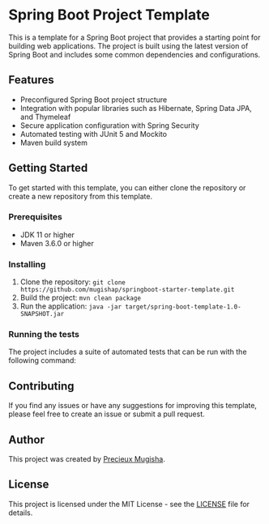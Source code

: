 # Spring Boot Project Template

This is a template for a Spring Boot project that provides a starting point for building web applications. The project is built using the latest version of Spring Boot and includes some common dependencies and configurations.

## Features

- Preconfigured Spring Boot project structure
- Integration with popular libraries such as Hibernate, Spring Data JPA, and Thymeleaf
- Secure application configuration with Spring Security
- Automated testing with JUnit 5 and Mockito
- Maven build system

## Getting Started

To get started with this template, you can either clone the repository or create a new repository from this template.

### Prerequisites

- JDK 11 or higher
- Maven 3.6.0 or higher

### Installing

1. Clone the repository: `git clone https://github.com/mugishap/springboot-starter-template.git`
2. Build the project: `mvn clean package`
3. Run the application: `java -jar target/spring-boot-template-1.0-SNAPSHOT.jar`

### Running the tests

The project includes a suite of automated tests that can be run with the following command:


## Contributing

If you find any issues or have any suggestions for improving this template, please feel free to create an issue or submit a pull request.

## Author

This project was created by [Precieux Mugisha](https://github.com/mugishap).

## License

This project is licensed under the MIT License - see the [LICENSE](LICENSE) file for details.
